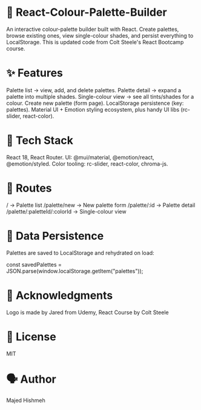 
# 🎨 React-Colour-Palette-Builder
An interactive colour-palette builder built with React. Create palettes, browse existing ones, view single-colour shades, and persist everything to LocalStorage. This is updated code from Colt Steele's React Bootcamp course.

# ✨ Features
Palette list → view, add, and delete palettes.
Palette detail → expand a palette into multiple shades.
Single-colour view → see all tints/shades for a colour.
Create new palette (form page).
LocalStorage persistence (key: palettes).
Material UI + Emotion styling ecosystem, plus handy UI libs (rc-slider, react-color).

# 🧰 Tech Stack
React 18, React Router.
UI: @mui/material, @emotion/react, @emotion/styled.
Color tooling: rc-slider, react-color, chroma-js.

# 🚦 Routes
/ → Palette list
/palette/new → New palette form
/palette/:id → Palette detail
/palette/:paletteId/:colorId → Single-colour view

# 💾 Data Persistence
Palettes are saved to LocalStorage and rehydrated on load:

const savedPalettes = JSON.parse(window.localStorage.getItem("palettes"));

# 🙌 Acknowledgments
Logo is made by Jared from Udemy, React Course by Colt Steele

# 📄 License
MIT

# 🗣️ Author
Majed Hishmeh
